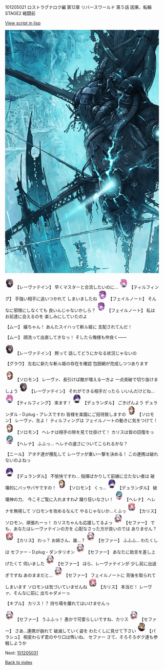 101205021 ロストラグナロク編 第12章 リバースワールド 第５話 因果、転輪 STAGE2 戦闘前

[View script in lisp](../scripts/101205021.txt)

![underground_world_3.png](../images/backgrounds/underground_world_3.png)

<img src="../images/units/3100211.png" alt="3100211.png" height="34"/>
【レーヴァテイン】
早くマスターと合流したいのに…

<img src="../images/units/3101411.png" alt="3101411.png" height="34"/>
【ティルフィング】
手強い相手に追いつかれて
しまいましたね

<img src="../images/units/3401911.png" alt="3401911.png" height="34"/>
【フェイルノート】
そんなに邪険にしなくても
良いんじゃないかしら？

<img src="../images/units/3401911.png" alt="3401911.png" height="34"/>
【フェイルノート】
私はお前達に会えるのを
楽しみにしていたのよ

【ムー】
嬢ちゃん！
あんたスイハって斬ル姫に
支配されてんだ！

【ムー】
顔洗って出直してきなっ！
そしたら俺様も仲良く――

<img src="../images/units/3100211.png" alt="3100211.png" height="34"/>
【レーヴァテイン】
黙って
話してどうにかなる状況じゃないの

【グラウ】
左右に新たな斬ル姫の存在を確認
包囲網が完成しつつあります

<img src="../images/units/3503111.png" alt="3503111.png" height="34"/>
【ソロモン】
レーヴァ、長引けば敵が増える一方よ
一点突破で切り抜けましょう

<img src="../images/units/3100211.png" alt="3100211.png" height="34"/>
【レーヴァテイン】
それができる相手だったら
いいんだけどね…

<img src="../images/units/3101411.png" alt="3101411.png" height="34"/>
【ティルフィング】
来ます！

<img src="../images/units/3100311.png" alt="3100311.png" height="34"/>
【デュランダル】
ごきげんよう
デュランダル・D.plug・アレスですわ
皆様を楽園にご招待致しますの

<img src="../images/units/3503111.png" alt="3503111.png" height="34"/>
【ソロモン】
レーヴァ、左よ！
ティルフィングは
フェイルノートの動きに気をつけて！

<img src="../images/units/3503111.png" alt="3503111.png" height="34"/>
【ソロモン】
ヘレナは相手の隙を見て仕掛けて！
カリスは皆の回復をっ

<img src="../images/units/3302811.png" alt="3302811.png" height="34"/>
【ヘレナ】
ふふっ…
ヘレナの速さについてこられるかな？

【ニール】
アタチ達が攪乱して
レーヴァが重い一撃を決める！
この連携は破れないのよねっ

<img src="../images/units/3100311.png" alt="3100311.png" height="34"/>
【デュランダル】
不愉快ですわ…
指揮ばかりして前線に立たない者は
破壊的にバッサバサですの！

<img src="../images/units/3503111.png" alt="3503111.png" height="34"/>
【ソロモン】
くっ…

<img src="../images/units/3100311.png" alt="3100311.png" height="34"/>
【デュランダル】
破壊神の力、
今こそご覧に入れますわ♪
踊り狂いなさい！

<img src="../images/units/3302811.png" alt="3302811.png" height="34"/>
【ヘレナ】
ヘレナを無視して
ソロモンを攻めるなんて
やるじゃないか…くふっ

<img src="../images/units/3602511.png" alt="3602511.png" height="34"/>
【カリス】
ソロモン、頑張れーっ！
カリスちゃんも応援してるよっ

<img src="../images/units/3502111.png" alt="3502111.png" height="34"/>
【セファー】
でも、あなたはレーヴァテインの方を
心配なさった方が良いのでは
ありません？

<img src="../images/units/3602511.png" alt="3602511.png" height="34"/>
【カリス】
わっ？
お姉さん、誰…？

<img src="../images/units/3502111.png" alt="3502111.png" height="34"/>
【セファー】
ふふふ…
わたくしは
セファー・D.plug・ダンタリオン

<img src="../images/units/3502111.png" alt="3502111.png" height="34"/>
【セファー】
あなたに助言を差し上げたくて
伺いました

<img src="../images/units/3502111.png" alt="3502111.png" height="34"/>
【セファー】
ほら、レーヴァテインが
少し前に出過ぎですね
あのままだと…

<img src="../images/units/3502111.png" alt="3502111.png" height="34"/>
【セファー】
フェイルノートに
背後を取られてしまいます
ソロモンは気づいていませんね

<img src="../images/units/3602511.png" alt="3602511.png" height="34"/>
【カリス】
本当だ！
レーヴァ、そんなに前に
出ちゃダメーっ

【キプル】
カリス！？
持ち場を離れてはいけませんっ

<img src="../images/units/3502111.png" alt="3502111.png" height="34"/>
【セファー】
うふふっ！
愚かで可愛らしいですね、カリス

<img src="../images/units/3502111.png" alt="3502111.png" height="34"/>
【セファー】
さあ…連携が崩れて
破滅していく姿を
わたくしに見せて下さい

<img src="../images/units/3200411.png" alt="3200411.png" height="34"/>
【パラシュ】
相変わらず君のやり口は怖いね、
セファー
さて、そろそろボク達も参戦しようか

Next: [101205031](101205031.md)

[Back to index](index.md)
